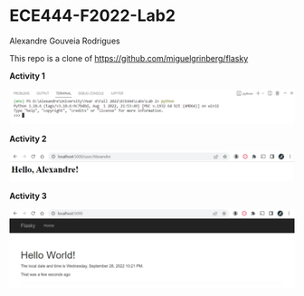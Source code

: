 # ECE444-F2022-Lab2


Alexandre Gouveia Rodrigues

This repo is a clone of https://github.com/miguelgrinberg/flasky

**Activity 1**

![](screenshots/activity1.png)

**Activity 2**

![](screenshots/activity2.png)

**Activity 3**

![](screenshots/activity3.png)